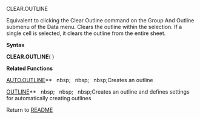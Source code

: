 CLEAR.OUTLINE

Equivalent to clicking the Clear Outline command on the Group And
Outline submenu of the Data menu. Clears the outline within the
selection. If a single cell is selected, it clears the outline from the
entire sheet.

**Syntax**

**CLEAR.OUTLINE**( )

**Related Functions**

[AUTO.OUTLINE](AUTO.OUTLINE.md)**&nbsp;&nbsp;&nbsp;nbsp;&nbsp;&nbsp;&nbsp;nbsp;&nbsp;&nbsp;&nbsp;nbsp;Creates an outline

[OUTLINE](OUTLINE.md)**&nbsp;&nbsp;&nbsp;nbsp;&nbsp;&nbsp;&nbsp;nbsp;&nbsp;&nbsp;&nbsp;nbsp;Creates an outline and defines settings for
automatically creating outlines



Return to [README](README.md)

